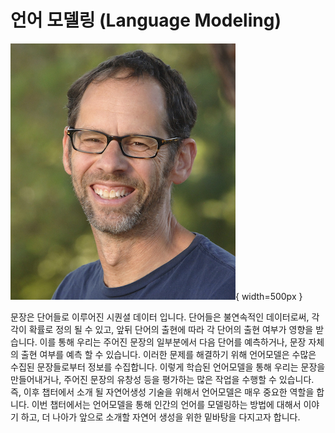 # 언어 모델링 (Language Modeling)

![Daniel Jurafsky: Professor and Chair of Linguistics at Stanford Univ.](../assets/09-00-01.jpg){ width=500px }

문장은 단어들로 이루어진 시퀀셜 데이터 입니다. 단어들은 불연속적인 데이터로써, 각각이 확률로 정의 될 수 있고, 앞뒤 단어의 출현에 따라 각 단어의 출현 여부가 영향을 받습니다. 이를 통해 우리는 주어진 문장의 일부분에서 다음 단어를 예측하거나, 문장 자체의 출현 여부를 예측 할 수 있습니다. 이러한 문제를 해결하기 위해 언어모델은 수많은 수집된 문장들로부터 정보를 수집합니다. 이렇게 학습된 언어모델을 통해 우리는 문장을 만들어내거나, 주어진 문장의 유창성 등을 평가하는 많은 작업을 수행할 수 있습니다. 즉, 이후 챕터에서 소개 될 자연어생성 기술을 위해서 언어모델은 매우 중요한 역할을 합니다. 이번 챕터에서는 언어모델을 통해 인간의 언어를 모델링하는 방법에 대해서 이야기 하고, 더 나아가 앞으로 소개할 자연어 생성을 위한 밑바탕을 다지고자 합니다.
